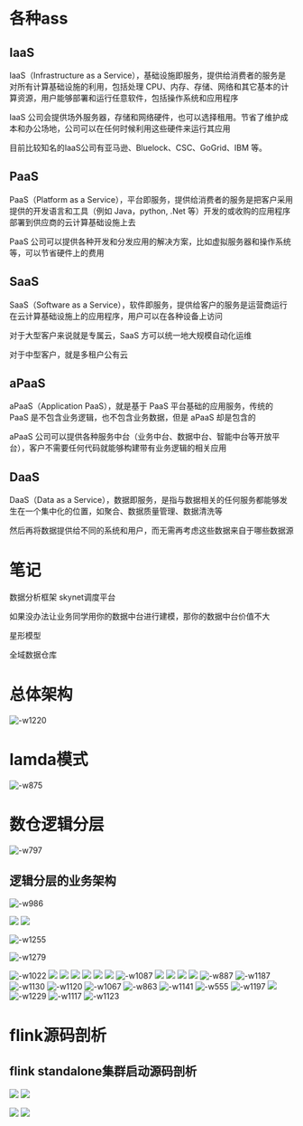 # 各种ass
## IaaS
IaaS（Infrastructure as a Service），基础设施即服务，提供给消费者的服务是对所有计算基础设施的利用，包括处理 CPU、内存、存储、网络和其它基本的计算资源，用户能够部署和运行任意软件，包括操作系统和应用程序

IaaS 公司会提供场外服务器，存储和网络硬件，也可以选择租用。节省了维护成本和办公场地，公司可以在任何时候利用这些硬件来运行其应用

目前比较知名的IaaS公司有亚马逊、Bluelock、CSC、GoGrid、IBM 等。

## PaaS
PaaS（Platform as a Service），平台即服务，提供给消费者的服务是把客户采用提供的开发语言和工具（例如 Java，python, .Net 等）开发的或收购的应用程序部署到供应商的云计算基础设施上去

PaaS 公司可以提供各种开发和分发应用的解决方案，比如虚拟服务器和操作系统等，可以节省硬件上的费用

## SaaS
SaaS（Software as a Service），软件即服务，提供给客户的服务是运营商运行在云计算基础设施上的应用程序，用户可以在各种设备上访问

对于大型客户来说就是专属云，SaaS 方可以统一地大规模自动化运维

对于中型客户，就是多租户公有云

## aPaaS
aPaaS（Application PaaS），就是基于 PaaS 平台基础的应用服务，传统的 PaaS 是不包含业务逻辑，也不包含业务数据，但是 aPaaS 却是包含的

aPaaS 公司可以提供各种服务中台（业务中台、数据中台、智能中台等开放平台），客户不需要任何代码就能够构建带有业务逻辑的相关应用

## DaaS
DaaS（Data as a Service），数据即服务，是指与数据相关的任何服务都能够发生在一个集中化的位置，如聚合、数据质量管理、数据清洗等

然后再将数据提供给不同的系统和用户，而无需再考虑这些数据来自于哪些数据源



# 笔记
数据分析框架
skynet调度平台

如果没办法让业务同学用你的数据中台进行建模，那你的数据中台价值不大

星形模型

全域数据仓库
# 总体架构
![-w1220](media/16348928130438.jpg)


# lamda模式
![-w875](media/16348969767218.jpg)

# 数仓逻辑分层
![-w797](media/16348969911942.jpg)

## 逻辑分层的业务架构
![-w986](media/16348970027358.jpg)


![](media/16352429144261.jpg)
![](media/16352429402178.jpg)

![-w1255](media/16348970239344.jpg)

![-w1279](media/16352431675089.jpg)

![-w1022](media/16348970494098.jpg)
![](media/16356664982938.jpg)
![](media/16356685264419.jpg)
![](media/16356686894077.jpg)
![](media/16356687630046.jpg)
![](media/16356688075483.jpg)
![](media/16356732292322.jpg)
![-w1087](media/16358412353609.jpg)
![](media/16358415171736.jpg)
![](media/16358415398450.jpg)
 ![](media/16358415937443.jpg)
![](media/16358423568213.jpg)
![-w887](media/16358464741926.jpg)
![-w1187](media/16359086897998.jpg)
![-w1130](media/16359087079822.jpg)
![-w1120](media/16359087160308.jpg)
![-w1067](media/16359087283699.jpg)
![-w863](media/16359087391701.jpg)
![-w1141](media/16359087484243.jpg)
![-w555](media/16359087587221.jpg)
![-w1197](media/16359087905457.jpg)
![](media/16360135877259.jpg)
![-w1229](media/16360136374864.jpg)
![-w1117](media/16360136467950.jpg)
![-w1123](media/16360136814438.jpg)

# flink源码剖析

## flink standalone集群启动源码剖析
![](media/16360208791792.jpg)
![](media/16360211062764.jpg)

![](media/16361044007865.jpg) ![](media/16361045110337.jpg)


 
